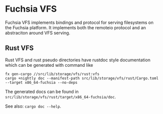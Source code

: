 # Fuchsia VFS

Fuchsia VFS implements bindings and protocol for serving filesystems on the
Fuchsia platform. It implements both the remoteio protocol and an abstraciton
around VFS serving.

## Rust VFS

Rust VFS and rust pseudo directories have rustdoc style documentation which can
be generated with command like

```
fx gen-cargo //src/lib/storage/vfs/rust:vfs
cargo +nightly doc --manifest-path src/lib/storage/vfs/rust/Cargo.toml --target x86_64-fuchsia --no-deps
```

The generated docs can be found in
`src/lib/storage/vfs/rust/target/x86_64-fuchsia/doc`.

See also: `cargo doc --help`.
